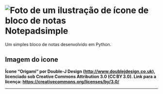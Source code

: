 # ![Foto de um ilustração de ícone de bloco de notas](assets/Double-J-Design-Origami-Notepad.ico) Notepadsimple
Um simples bloco de notas desenvolvido em Python.
## Imagem do icone
**Ícone “Origami” por Double‑J Design (http://www.doublejdesign.co.uk), licenciado sob Creative Commons Attribution 3.0 (CC BY 3.0). Link para a licença: https://creativecommons.org/licenses/by/3.0/**
***

